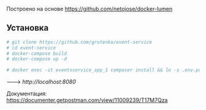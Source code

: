 Построено на основе https://github.com/netojose/docker-lumen

## Установка

```bash
# git clone https://github.com/grutenko/event-service
# cd event-service
# docker-compose build
# docker-compose up -d
```

```bash
# docker exec -it eventsservice_app_1 composer install && ln -s .env.production src/.env && php src/artisan migrate && php src/artisan db:seed
```

---> _http://localhost:8080_

Документация: https://documenter.getpostman.com/view/11009239/T17M7Qza
